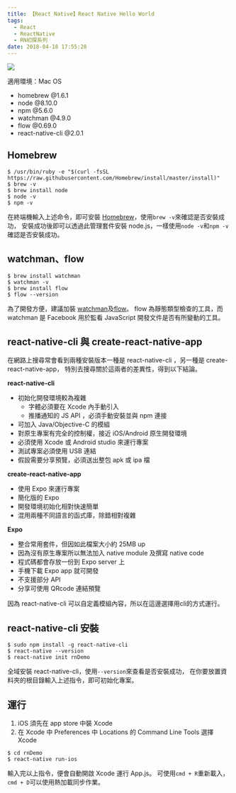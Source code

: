 ```yaml
---
title: 【React Native】React Native Hello World
tags:
  - React
  - ReactNative
  - RN初探系列
date: 2018-04-18 17:55:28
---
```

![](/img/react/react-native.png)

適用環境：Mac OS

- homebrew @1.6.1
- node     @8.10.0
- npm      @5.6.0
- watchman @4.9.0
- flow     @0.69.0
- react-native-cli @2.0.1
<!-- more -->

## Homebrew

```
$ /usr/bin/ruby -e "$(curl -fsSL https://raw.githubusercontent.com/Homebrew/install/master/install)"
$ brew -v
$ brew install node
$ node -v
$ npm -v
```

在終端機輸入上述命令，即可安裝 [Homebrew](https://brew.sh/index_zh-tw)，使用`brew -v`來確認是否安裝成功，
安裝成功後即可以透過此管理套件安裝 node.js，一樣使用`node -v`和`npm -v`確認是否安裝成功。

## watchman、flow

```
$ brew install watchman
$ watchman -v
$ brew install flow
$ flow --version
```

為了開發方便，建議加裝 [watchman](https://facebook.github.io/watchman/docs/install.html)及[flow](http://flowtype.org/)。
flow 為靜態類型檢查的工具，而 watchman 是 Facebook 用於監看 JavaScript 開發文件是否有所變動的工具。

## react-native-cli 與 create-react-native-app

在網路上搜尋常會看到兩種安裝版本一種是 react-native-cli ，另一種是 create-react-native-app，
特別去搜尋關於這兩者的差異性，得到以下結論。

**react-native-cli**

- 初始化開發環境較為複雜
  - 字體必須要在 Xcode 內手動引入
  - 推播通知的 JS API ，必須手動安裝並與 npm 連接
- 可加入 Java/Objective-C 的模組
- 對原生專案有完全的控制權，接近 iOS/Android 原生開發環境
- 必須使用 Xcode 或 Android studio 來運行專案
- 測試專案必須使用 USB 連結
- 假設需要分享預覽，必須送出整包 apk 或 ipa 檔

**create-react-native-app**

- 使用 Expo 來運行專案
- 簡化版的 Expo
- 開發環境初始化相對快速簡單
- 混用兩種不同語言的函式庫，除錯相對複雜

**Expo**

- 整合常用套件，但因如此檔案大小約 25MB up
- 因為沒有原生專案所以無法加入 native module 及撰寫 native code
- 程式碼都會存放一份到 Expo server 上
- 手機下載 Expo app 就可開發
- 不支援部分 API
- 分享可使用 QRcode 連結預覽

因為 react-native-cli 可以自定義模組內容，所以在這邊選擇用cli的方式運行。

## react-native-cli 安裝

```
$ sudo npm install -g react-native-cli
$ react-native --version
$ react-native init rnDemo
```
全域安裝 react-native-cli，使用`--version`來查看是否安裝成功，
在你要放置資料夾的根目錄輸入上述指令，即可初始化專案。

## 運行

1. iOS 須先在 app store 中裝 Xcode
2. 在 Xcode 中 Preferences 中 Locations 的 Command Line Tools 選擇 Xcode

```
$ cd rnDemo
$ react-native run-ios
```

輸入完以上指令，便會自動開啟 Xcode 運行 App.js。
可使用`cmd + R`重新載入，
`cmd + D`可以使用熱加載同步作業。